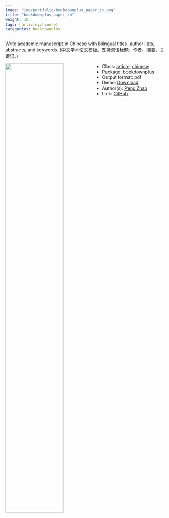 ```yaml
---
image: "img/portfolio/bookdownplus_paper_zh.png"
title: "bookdownplus_paper_zh"
weight: 10
tags: [article,chinese]
categories: bookdownplus
---
```


Write academic manuscript in Chinese with bilingual titles, author lists, abstracts, and keywords. (中文学术论文模板。支持双语标题、作者、摘要、关键词。)

<!--more-->

<p><a href="../../img/portfolio/bookdownplus_paper_zh.png"><img class = "jf-image-shadow" src="../../img/portfolio/bookdownplus_paper_zh.png" style="display: block; margin: auto;" width="60%"  align="left"></a></p>

- Class: [article](../../tags/article), [chinese](../../tags/chinese)
- Package: [bookdownplus](bookdownplus)
- Output format: pdf
- Demo: [Download](https://pzhaonet.github.io/bookdownplus/inst2/paper_zh/showcase/paper_zh.pdf)
- Author(s): [Peng Zhao](https://pzhao.org)
- Link: [GitHub](https://github.com/pzhaonet/bookdownplus)



